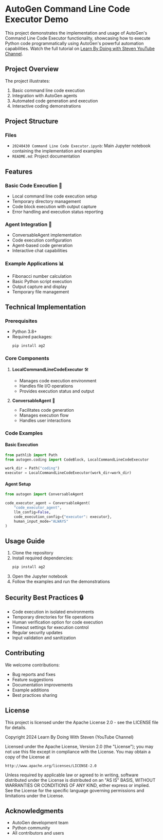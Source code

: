 # AutoGen Command Line Code Executor Demo

This project demonstrates the implementation and usage of AutoGen's Command Line Code Executor functionality, showcasing how to execute Python code programmatically using AutoGen's powerful automation capabilities. Watch the full tutorial on [Learn By Doing with Steven YouTube Channel](https://www.youtube.com/).

## Project Overview

The project illustrates:
1. Basic command line code execution
2. Integration with AutoGen agents
3. Automated code generation and execution
4. Interactive coding demonstrations

## Project Structure

### Files
- `20240430 Command Line Code Executor.ipynb`: Main Jupyter notebook containing the implementation and examples
- `README.md`: Project documentation

## Features

### Basic Code Execution 🔧
- Local command line code execution setup
- Temporary directory management
- Code block execution with output capture
- Error handling and execution status reporting

### Agent Integration 🤖
- ConversableAgent implementation
- Code execution configuration
- Agent-based code generation
- Interactive chat capabilities

### Example Applications 📊
- Fibonacci number calculation
- Basic Python script execution
- Output capture and display
- Temporary file management

## Technical Implementation

### Prerequisites
- Python 3.8+
- Required packages:
  ```bash
  pip install ag2
  ```

### Core Components
1. **LocalCommandLineCodeExecutor** 🛠️
   - Manages code execution environment
   - Handles file I/O operations
   - Provides execution status and output

2. **ConversableAgent** 💬
   - Facilitates code generation
   - Manages execution flow
   - Handles user interactions

### Code Examples

#### Basic Execution
```python
from pathlib import Path
from autogen.coding import CodeBlock, LocalCommandLineCodeExecutor

work_dir = Path("coding")
executor = LocalCommandLineCodeExecutor(work_dir=work_dir)
```

#### Agent Setup
```python
from autogen import ConversableAgent

code_executor_agent = ConversableAgent(
    "code_executor_agent",
    llm_config=False,
    code_execution_config={"executor": executor},
    human_input_mode="ALWAYS"
)
```

## Usage Guide

1. Clone the repository
2. Install required dependencies:
   ```bash
   pip install ag2
   ```
3. Open the Jupyter notebook
4. Follow the examples and run the demonstrations

## Security Best Practices 🔒
- Code execution in isolated environments
- Temporary directories for file operations
- Human verification option for code execution
- Timeout settings for execution control
- Regular security updates
- Input validation and sanitization

## Contributing
We welcome contributions:
- Bug reports and fixes
- Feature suggestions
- Documentation improvements
- Example additions
- Best practices sharing

## License
This project is licensed under the Apache License 2.0 - see the LICENSE file for details.

Copyright 2024 Learn By Doing With Steven (YouTube Channel)

Licensed under the Apache License, Version 2.0 (the "License");
you may not use this file except in compliance with the License.
You may obtain a copy of the License at

    http://www.apache.org/licenses/LICENSE-2.0

Unless required by applicable law or agreed to in writing, software
distributed under the License is distributed on an "AS IS" BASIS,
WITHOUT WARRANTIES OR CONDITIONS OF ANY KIND, either express or implied.
See the License for the specific language governing permissions and
limitations under the License.

## Acknowledgments
- AutoGen development team
- Python community
- All contributors and users
